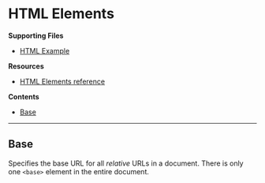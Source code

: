 # HTML Elements

**Supporting Files**

- [HTML Example](html-section.html)

**Resources**

- [HTML Elements reference](https://developer.mozilla.org/en-US/docs/Web/HTML/Element)

**Contents**

- [Base](#footer)

---

## Base

Specifies the base URL for all _relative_ URLs in a document. There is only one `<base>` element in the entire document.
